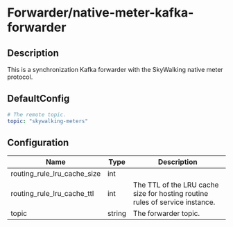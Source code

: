 # Forwarder/native-meter-kafka-forwarder
## Description
This is a synchronization Kafka forwarder with the SkyWalking native meter protocol.
## DefaultConfig
```yaml
# The remote topic. 
topic: "skywalking-meters"
```
## Configuration
|Name|Type|Description|
|----|----|-----------|
| routing_rule_lru_cache_size | int |  |
| routing_rule_lru_cache_ttl | int | The TTL of the LRU cache size for hosting routine rules of service instance. |
| topic | string | The forwarder topic. |

